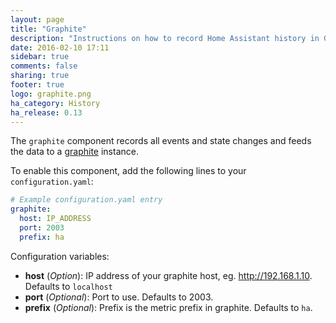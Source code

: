 ```yaml
---
layout: page
title: "Graphite"
description: "Instructions on how to record Home Assistant history in Graphite."
date: 2016-02-10 17:11
sidebar: true
comments: false
sharing: true
footer: true
logo: graphite.png
ha_category: History
ha_release: 0.13
---
```


The `graphite` component records all events and state changes and feeds the data to a [graphite](http://graphite.wikidot.com/) instance.

To enable this component, add the following lines to your `configuration.yaml`:

```yaml
# Example configuration.yaml entry
graphite:
  host: IP_ADDRESS
  port: 2003
  prefix: ha
```

Configuration variables:

- **host** (*Option*): IP address of your graphite host, eg. http://192.168.1.10. Defaults to `localhost`
- **port** (*Optional*): Port to use. Defaults to 2003.
- **prefix** (*Optional*):  Prefix is the metric prefix in graphite. Defaults to `ha`.

